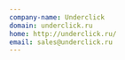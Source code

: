 ```yaml
---
company-name: Underclick
domain: underclick.ru
home: http://underclick.ru/
email: sales@underclick.ru
---
```




